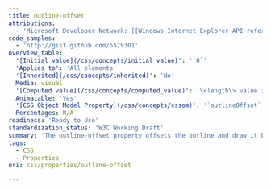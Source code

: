 ```yaml
---
title: outline-offset
attributions:
  - 'Microsoft Developer Network: [[Windows Internet Explorer API reference](http://msdn.microsoft.com/en-us/library/ie/hh828809%28v=vs.85%29.aspx) Article]'
code_samples:
  - 'http://gist.github.com/5579301'
overview_table:
  '[Initial value](/css/concepts/initial_value)': '`0`'
  'Applies to': 'All elements'
  '[Inherited](/css/concepts/inherited)': 'No'
  Media: visual
  '[Computed value](/css/concepts/computed_value)': '\<length\> value in absolute units (px or physical).'
  Animatable: 'Yes'
  '[CSS Object Model Property](/css/concepts/cssom)': '`outlineOffset`'
  Percentages: N/A
readiness: 'Ready to Use'
standardization_status: 'W3C Working Draft'
summary: 'The outline-offset property offsets the outline and draw it beyond the border edge.'
tags:
  - CSS
  - Properties
uri: css/properties/outline-offset

---
```

